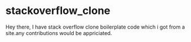 # stackoverflow_clone
Hey there, I have stack overflow clone boilerplate code which i got from a site.any contributions would be appriciated.
